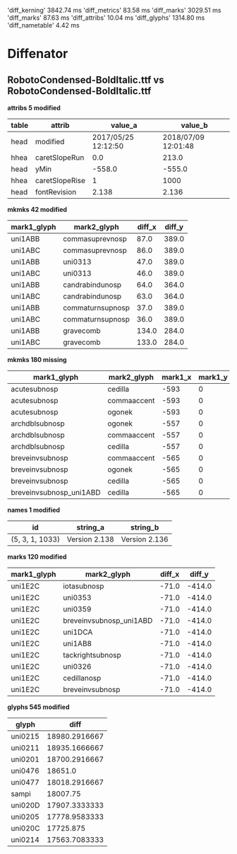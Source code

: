 'diff_kerning'  3842.74 ms
'diff_metrics'  83.58 ms
'diff_marks'  3029.51 ms
'diff_marks'  87.63 ms
'diff_attribs'  10.04 ms
'diff_glyphs'  1314.80 ms
'diff_nametable'  4.42 ms
# Diffenator
## RobotoCondensed-BoldItalic.ttf vs RobotoCondensed-BoldItalic.ttf

**attribs 5 modified**


table | attrib | value_a | value_b
--- | --- | --- | --- | 
head | modified | 2017/05/25 12:12:50 | 2018/07/09 12:01:48
hhea | caretSlopeRun | 0.0 | 213.0
head | yMin | -558.0 | -555.0
hhea | caretSlopeRise | 1 | 1000
head | fontRevision | 2.138 | 2.136

**mkmks 42 modified**


mark1_glyph | mark2_glyph | diff_x | diff_y
--- | --- | --- | --- | 
uni1ABB | commasuprevnosp | 87.0 | 389.0
uni1ABC | commasuprevnosp | 86.0 | 389.0
uni1ABB | uni0313 | 47.0 | 389.0
uni1ABC | uni0313 | 46.0 | 389.0
uni1ABB | candrabindunosp | 64.0 | 364.0
uni1ABC | candrabindunosp | 63.0 | 364.0
uni1ABB | commaturnsupnosp | 37.0 | 389.0
uni1ABC | commaturnsupnosp | 36.0 | 389.0
uni1ABB | gravecomb | 134.0 | 284.0
uni1ABC | gravecomb | 133.0 | 284.0

**mkmks 180 missing**


mark1_glyph | mark2_glyph | mark1_x | mark1_y | mark2_x | mark2_y
--- | --- | --- | --- | --- | --- | 
acutesubnosp | cedilla | -593 | 0 | 35 | -464
acutesubnosp | commaaccent | -593 | 0 | 77 | -149
acutesubnosp | ogonek | -593 | 0 | 116 | -422
archdblsubnosp | ogonek | -557 | 0 | 116 | -422
archdblsubnosp | commaaccent | -557 | 0 | 77 | -149
archdblsubnosp | cedilla | -557 | 0 | 35 | -464
breveinvsubnosp | commaaccent | -565 | 0 | 77 | -149
breveinvsubnosp | ogonek | -565 | 0 | 116 | -422
breveinvsubnosp | cedilla | -565 | 0 | 35 | -464
breveinvsubnosp_uni1ABD | cedilla | -565 | 0 | 35 | -464

**names 1 modified**


id | string_a | string_b
--- | --- | --- | 
(5, 3, 1, 1033) | Version 2.138 | Version 2.136

**marks 120 modified**


mark1_glyph | mark2_glyph | diff_x | diff_y
--- | --- | --- | --- | 
uni1E2C | iotasubnosp | -71.0 | -414.0
uni1E2C | uni0353 | -71.0 | -414.0
uni1E2C | uni0359 | -71.0 | -414.0
uni1E2C | breveinvsubnosp_uni1ABD | -71.0 | -414.0
uni1E2C | uni1DCA | -71.0 | -414.0
uni1E2C | uni1AB8 | -71.0 | -414.0
uni1E2C | tackrightsubnosp | -71.0 | -414.0
uni1E2C | uni0326 | -71.0 | -414.0
uni1E2C | cedillanosp | -71.0 | -414.0
uni1E2C | breveinvsubnosp | -71.0 | -414.0

**glyphs 545 modified**


glyph | diff
--- | --- | 
uni0215 | 18980.2916667
uni0211 | 18935.1666667
uni0201 | 18700.2916667
uni0476 | 18651.0
uni0477 | 18018.2916667
sampi | 18007.75
uni020D | 17907.3333333
uni0205 | 17778.9583333
uni020C | 17725.875
uni0214 | 17563.7083333
